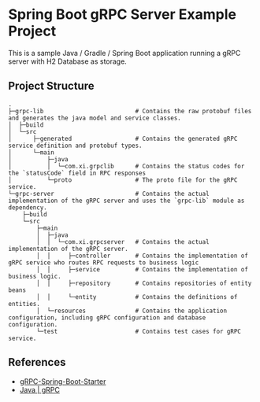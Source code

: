 # Spring Boot gRPC Server Example Project

This is a sample Java / Gradle / Spring Boot application running a gRPC server with H2 Database as storage.

## Project Structure

```
.
├─grpc-lib                          # Contains the raw protobuf files and generates the java model and service classes.
│  ├─build
│  └─src
│      ├─generated                  # Contains the generated gRPC service definition and protobuf types.
│      └─main
│          ├─java
│          │  └─com.xi.grpclib      # Contains the status codes for the `statusCode` field in RPC responses
│          └─proto                  # The proto file for the gRPC service.
└─grpc-server                       # Contains the actual implementation of the gRPC server and uses the `grpc-lib` module as dependency.
    ├─build
    └─src
        ├─main
        │  ├─java
        │  │  └─com.xi.grpcserver   # Contains the actual implementation of the gRPC server.
        │  │     ├─controller       # Contains the implementation of gRPC service who routes RPC requests to business logic
        │  │     ├─service          # Contains the implementation of business logic.
        │  │     ├─repository       # Contains repositories of entity beans
        │  │     └─entity           # Contains the definitions of entities.
        │  └─resources              # Contains the application configuration, including gRPC configuration and database configuration.
        └─test                      # Contains test cases for gRPC service.
```

## References

* [gRPC-Spring-Boot-Starter](https://yidongnan.github.io/grpc-spring-boot-starter/en/)
* [Java | gRPC](https://grpc.io/docs/languages/java/)
